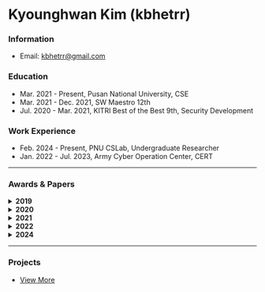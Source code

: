 # Kyounghwan Kim (kbhetrr)

### Information
- Email: kbhetrr@gmail.com

### Education
- Mar. 2021 - Present, Pusan National University, CSE
- Mar. 2021 - Dec. 2021, SW Maestro 12th
- Jul. 2020 - Mar. 2021, KITRI Best of the Best 9th, Security Development

### Work Experience
- Feb. 2024 - Present, PNU CSLab, Undergraduate Researcher
- Jan. 2022 - Jul. 2023, Army Cyber Operation Center, CERT
  
---

### Awards & Papers
<details>
  <summary><b>2019</b></summary>
  
- 제1회 한국코드페어, 과학기술정보통신부 장관상 (금상)
</details>

<details>
  <summary><b>2020</b></summary>
  
- KCC 주니어논문경진대회, 한국정보과학회장상 (장려상)
- 부산 코딩경진대회, 동서대학교 총장상 (금상)
- 소프트웨어 개발보안 경진대회, 한국정보보호학회장상 (장려상 / Team B_Factcheck)
- Inception 모듈 기반의 경량화된 한자 필기체 인식 모델 개발 (Building Light-weight Convolutional Neural Networks for Handwritten Chinese Character Recognition Based on Inception modules)
  - [DBpia](http://www.dbpia.co.kr/journal/articleDetail?nodeId=NODE09874847)
  - [EIRIC](https://www.eiric.or.kr/literature/ser_view.php?SnxGubun=INKO&mode=total&searchCate=literature&gu=INME000G0&cmd=qryview&SnxIndxNum=234020&rownum=&totalCnt=2&rownum=2&q1_t=aW5jZXB0aW9uIOuqqOuTiA==&listUrl=L3NlYXJjaC9yZXN1bHQucGhwP1NueEd1YnVuPUlOS08mbW9kZT10b3RhbCZzZWFyY2hDYXRlPWxpdGVyYXR1cmUmcTE9aW5jZXB0aW9uKyVCOCVGMCVCNSVFMiZ4PTAmeT0w&q1=inception+%B8%F0%B5%E2&kci=)
</details>

<details>
  <summary><b>2021</b></summary>
  
- 제1회 PNU SW·AI 문제해결 경진대회, 부산대학교 소프트웨어교육센터장상 (우수상)
</details>

<details>
  <summary><b>2022</b></summary>
  
- OSAM 군장병 공개 SW 해커톤, 육군참모총장상 (Team ACOC)
</details>

<details>
  <summary><b>2024</b></summary>
  
- 머신러닝 기법을 활용한 ROS 2 의 콜백 실행 시간 분석 및 이상 탐지 (Anomaly Detection on Callback Duration in ROS 2 with Machine Learning)
  - [KISS](https://kiss.kstudy.com/Detail/Ar?key=4096783)
  - [KoreaScience](https://doi.org/10.3745/PKIPS.y2024m05a.233)
- ARM MTE를 이용한 메모리 보호 기술 연구 동향 분석 (A Study Trend on Memory Protection Techniques with ARM MTE)
  - [KoreaScience](https://doi.org/10.3745/PKIPS.y2024m10a.197)
</details>
<!--
<div>
  <strong>2019</strong>
  <ul>
    <li>🥇 제1회 한국코드페어 <strong>과학기술정보통신부 장관상</strong> (금상)</li>
    <li>🥇 빅데이터 기반, 더 나은 부산만들기 <strong>부산광역시 교육감상</strong> (우수상)</li>
    <li>NYPC 넥슨 청소년 프로그래밍 챌린지 TOP 500</li>
  </ul>
  <strong>2020</strong>
  <ul>
    <li>Intel ISEF 국제과학기술경진대회 한국대표 선발전 진출 및 발표</li>
    <li>KCC 한국컴퓨터종합학술대회 논문 투고 및 발표</li>
    <li>🥉 KCC 주니어논문경진대회 <strong>한국정보과학회장상</strong> (장려상)</li>
    <li>🥇 부산 코딩경진대회 고등부 <strong>동서대학교 총장상</strong> (금상)</li>
    <li>🥉 소프트웨어 개발보안 경진대회 <strong>한국정보보호학회장상</strong> (장려상 / Team B_Factcheck)</li>
  </ul>
  <strong>2021</strong>
  <ul>
    <li>🥈 제1회 PNU SW·AI 문제해결 경진대회 <strong>우수상</strong></li>
    <li>제16회 TOPCIT 소프트웨어 역량검정 정기평가 515점 (수준 3)</li>
    <li>부산대학교 TOPCIT 성적 우수 장학생 선발</li>
  </ul>
  <strong>2022</strong>
  <ul>
    <li>🥈 OSAM 군장병 공개 SW 해커톤 <strong>육군참모총장상</strong> (Team ACOC)</li>
  </ul>
</div>
-->

---

### Projects
- [View More](https://kbhetrr.dev/project)


<!--
---

<div align=center>

[![Hits](https://hits.seeyoufarm.com/api/count/incr/badge.svg?url=https%3A%2F%2Fgithub.com%2Fkyounghwankim&count_bg=%233D8CC8&title_bg=%23555555&icon=&icon_color=%23E7E7E7&title=hits&edge_flat=true)](https://hits.seeyoufarm.com)
![](https://img.shields.io/github/followers/kbhetrr?style=flat-square)
<br />
[![Blog Badge](http://img.shields.io/badge/-Blog-black?style=flat-square&logo=github&link=https://kbhetrr.github.io/)](https://kbhetrr.github.io/)
[![Linkedin Badge](https://img.shields.io/badge/-LinkedIn-blue?style=flat-square&logo=Linkedin&logoColor=white&link=https://www.linkedin.com/in/kbhetrr/)](https://www.linkedin.com/in/kbhetrr/)
[![Facebook Badge](https://img.shields.io/badge/-Facebook-1877f2?style=flat-square&logo=facebook&logoColor=white&link=https://www.facebook.com/kbhetrr)](https://www.facebook.com/kbhetrr)
[![Email Badge](https://img.shields.io/badge/-Naver%20Mail-brightgreen?style=flat-square&logo=Naver&logoColor=white&link=mailto:kimkh7534@naver.com)](mailto:kimkh7534@naver.com)

</div>
-->
